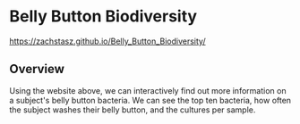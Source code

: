 # Belly Button Biodiversity

https://zachstasz.github.io/Belly_Button_Biodiversity/

## Overview 
Using the website above, we can interactively find out more information on a subject's belly button bacteria. We can see the top ten bacteria, how often the subject washes their belly button, and the cultures per sample.

